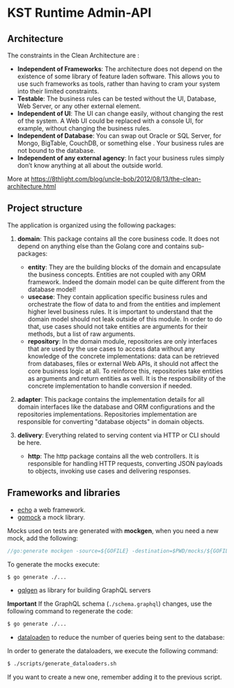 # KST Runtime Admin-API

## Architecture

The constraints in the Clean Architecture are :

- **Independent of Frameworks**: The architecture does not depend on the existence of some library of feature laden
  software.
  This allows you to use such frameworks as tools, rather than having to cram your system into their limited constraints.
- **Testable**: The business rules can be tested without the UI, Database, Web Server, or any other external element.
- **Independent of UI**: The UI can change easily, without changing the rest of the system.
  A Web UI could be replaced with a console UI, for example, without changing the business rules.
- **Independent of Database**: You can swap out Oracle or SQL Server, for Mongo, BigTable, CouchDB, or something else
  . Your business rules are not bound to the database.
- **Independent of any external agency**: In fact your business rules simply don’t know anything at all about the
  outside world.

More at https://8thlight.com/blog/uncle-bob/2012/08/13/the-clean-architecture.html

## Project structure

The application is organized using the following packages:

1. **domain**: This package contains all the core business code.
   It does not depend on anything else than the Golang core and contains sub-packages:

   - **entity**: They are the building blocks of the domain and encapsulate the business concepts. Entities are not
     coupled with any ORM framework. Indeed the domain model can be quite different from the database model!
   - **usecase**: They contain application specific business rules and orchestrate the flow of data to and from the
     entities and implement higher level business rules. It is important to understand that the domain model should
     not leak outside of this module. In order to do that, use cases should not take entities are arguments for
     their methods, but a list of raw arguments.
   - **repository**: In the domain module, repositories are only interfaces that are used by the use cases to access
     data without any knowledge of the concrete implementations: data can be retrieved from databases, files or
     external Web APIs, it should not affect the core business logic at all. To reinforce this, repositories take
     entities as arguments and return entities as well. It is the responsibility of the concrete implementation to
     handle conversion if needed.

2. **adapter**: This package contains the implementation details for all domain interfaces like the database and ORM
   configurations and the repositories implementations.
   Repositories implementation are responsible for converting "database objects" in domain objects.

3. **delivery**: Everything related to serving content via HTTP or CLI should be here.
   - **http**: The http package contains all the web controllers. It is responsible for handling HTTP requests,
     converting JSON payloads to objects, invoking use cases and delivering responses.

## Frameworks and libraries

- [echo](https://echo.labstack.com/) a web framework.
- [gomock](https://github.com/golang/mock) a mock library.

Mocks used on tests are generated with **mockgen**, when you need a new mock, add the following:

```go
//go:generate mockgen -source=${GOFILE} -destination=$PWD/mocks/${GOFILE} -package=mocks
```

To generate the mocks execute:
```sh
$ go generate ./...
```

- [gqlgen](https://github.com/99designs/gqlgen) as library for building GraphQL servers

**Important** If the GraphQL schema (`./schema.graphql`) changes, use the following command to regenerate
the code:

```sh
$ go generate ./...
```

- [dataloaden](https://github.com/vektah/dataloaden) to reduce the number of queries being sent to the database:

In order to generate the dataloaders, we execute the following command:

```sh
$ ./scripts/generate_dataloaders.sh
```

If you want to create a new one, remember adding it to the previous script.

